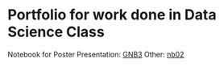 # Portfolio for work done in Data Science Class
Notebook for Poster Presentation: [GNB3](https://github.com/graceflitsch/graceflitsch.github.io/blob/main/GNB3.html)
Other: [nb02](https://github.com/graceflitsch/graceflitsch.github.io/blob/main/NB02.html)
